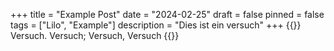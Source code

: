 +++
title = "Example Post"
date = "2024-02-25"
draft = false
pinned = false
tags = ["Lilo", "Example"]
description = "Dies ist ein versuch"
+++
{{<lead>}}
Versuch. Versuch; Versuch, Versuch
{{</lead>}}